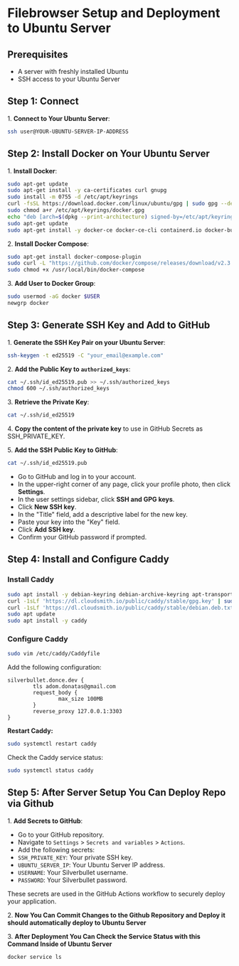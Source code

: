 # Filebrowser Setup and Deployment to Ubuntu Server

## Prerequisites

- A server with freshly installed Ubuntu
- SSH access to your Ubuntu Server

## Step 1: Connect

1\. **Connect to Your Ubuntu Server**:

```sh
ssh user@YOUR-UBUNTU-SERVER-IP-ADDRESS
```

## Step 2: Install Docker on Your Ubuntu Server

1\. **Install Docker**:

```sh
sudo apt-get update
sudo apt-get install -y ca-certificates curl gnupg
sudo install -m 0755 -d /etc/apt/keyrings
curl -fsSL https://download.docker.com/linux/ubuntu/gpg | sudo gpg --dearmor -o /etc/apt/keyrings/docker.gpg
sudo chmod a+r /etc/apt/keyrings/docker.gpg
echo "deb [arch=$(dpkg --print-architecture) signed-by=/etc/apt/keyrings/docker.gpg] https://download.docker.com/linux/ubuntu $(lsb_release -cs) stable" | sudo tee /etc/apt/sources.list.d/docker.list > /dev/null
sudo apt-get update
sudo apt-get install -y docker-ce docker-ce-cli containerd.io docker-buildx-plugin
```

2\. **Install Docker Compose**:

```sh
sudo apt-get install docker-compose-plugin
sudo curl -L "https://github.com/docker/compose/releases/download/v2.3.3/docker-compose-$(uname -s)-$(uname -m)" -o /usr/local/bin/docker-compose
sudo chmod +x /usr/local/bin/docker-compose
```

3\. **Add User to Docker Group**:

```sh
sudo usermod -aG docker $USER
newgrp docker
```

## Step 3: Generate SSH Key and Add to GitHub

1\. **Generate the SSH Key Pair on your Ubuntu Server**:

```sh
ssh-keygen -t ed25519 -C "your_email@example.com"
```

2\. **Add the Public Key to `authorized_keys`**:

```sh
cat ~/.ssh/id_ed25519.pub >> ~/.ssh/authorized_keys
chmod 600 ~/.ssh/authorized_keys
```

3\. **Retrieve the Private Key**:

```sh
cat ~/.ssh/id_ed25519
```

4\. **Copy the content of the private key** to use in GitHub Secrets as SSH_PRIVATE_KEY.

5\. **Add the SSH Public Key to GitHub**:

```sh
cat ~/.ssh/id_ed25519.pub
```

- Go to GitHub and log in to your account.
- In the upper-right corner of any page, click your profile photo, then click **Settings**.
- In the user settings sidebar, click **SSH and GPG keys**.
- Click **New SSH key**.
- In the "Title" field, add a descriptive label for the new key.
- Paste your key into the "Key" field.
- Click **Add SSH key**.
- Confirm your GitHub password if prompted.

## Step 4: Install and Configure Caddy

### Install Caddy

```sh
sudo apt install -y debian-keyring debian-archive-keyring apt-transport-https
curl -1sLf 'https://dl.cloudsmith.io/public/caddy/stable/gpg.key' | sudo gpg --dearmor -o /usr/share/keyrings/caddy-stable-archive-keyring.gpg
curl -1sLf 'https://dl.cloudsmith.io/public/caddy/stable/debian.deb.txt' | sudo tee /etc/apt/sources.list.d/caddy-stable.list
sudo apt update
sudo apt install -y caddy
```

### Configure Caddy

```sh
sudo vim /etc/caddy/Caddyfile
```

Add the following configuration:

```caddyfile
silverbullet.donce.dev {
        tls adom.donatas@gmail.com
        request_body {
                max_size 100MB
        }
        reverse_proxy 127.0.0.1:3303
}
```

**Restart Caddy:**

```sh
sudo systemctl restart caddy
```

Check the Caddy service status:

```sh
sudo systemctl status caddy
```

## Step 5: After Server Setup You Can Deploy Repo via Github

1\. **Add Secrets to GitHub**:

- Go to your GitHub repository.
- Navigate to `Settings` > `Secrets and variables` > `Actions`.
- Add the following secrets:
- `SSH_PRIVATE_KEY`: Your private SSH key.
- `UBUNTU_SERVER_IP`: Your Ubuntu Server IP address.
- `USERNAME`: Your Silverbullet username.
- `PASSWORD`: Your Silverbullet password.

These secrets are used in the GitHub Actions workflow to securely deploy your application.

2\. **Now You Can Commit Changes to the Github Repository and Deploy it should automatically deploy to Ubuntu Server**

3\. **After Deployment You Can Check the Service Status with this Command Inside of Ubuntu Server**

```sh
docker service ls
```
